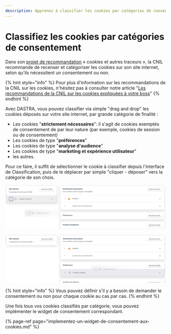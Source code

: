 ```yaml
---
description: Apprenez à classifier les cookies par catégories de consentement.
---
```


# Classifiez les cookies par catégories de consentement

Dans son [projet de recommandation](https://www.cnil.fr/fr/la-cnil-lance-une-consultation-publique-sur-son-projet-de-recommandation-cookies-et-autres-traceurs) « cookies et autres traceurs », la CNIL  recommande de recenser et catégoriser les cookies sur son site internet, selon qu’ils nécessitent un consentement ou non.

{% hint style="info" %}
Pour plus d'information sur les recommandations de la CNIL sur les cookies, n'hésitez pas à consulter notre article "[Les recommandations de la CNIL sur les cookies expliquées à votre boss](https://www.dastra.eu/fr/article/recommendations-CNIL-cookies-expliquees-a-votre-boss/104)"
{% endhint %}

Avec DASTRA, vous pouvez classifier via simple "drag and drop" les cookies déposés sur votre site internet, par grande catégorie de finalité :

* Les cookies "**strictement nécessaires**": il s'agit de cookies exemptés de consentement de par leur nature \(par exemple, cookies de session ou de consentement\)
* Les cookies de type "**préférences**"
* Les cookies de type "**analyse d'audience**"
* Les cookies de type "**marketing et expérience utilisateur**"
* les autres.

Pour ce faire, il suffit de sélectionner le cookie à classifier depuis l'interface de Classification, puis de le déplacer par simple "cliquer - déposer" vers la catégorie de son choix.

![Le cookie &quot;Cookie &#xE0; classer&quot; en cours de classification](../../../.gitbook/assets/image%20%2881%29.png)

![Le cookie &quot;Cookie &#xE0; classer&quot; class&#xE9; dans la cat&#xE9;gorie &quot;Pr&#xE9;f&#xE9;rences&quot;](../../../.gitbook/assets/image%20%28161%29.png)

{% hint style="info" %}
Vous pouvez définir s'il y a besoin de demander le consentement ou non pour chaque cookie au cas par cas.
{% endhint %}

 Une fois tous vos cookies classifiés par catégorie, vous pouvez implémenter le widget de consentement correspondant.

{% page-ref page="implementez-un-widget-de-consentement-aux-cookies.md" %}



